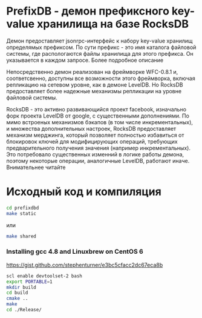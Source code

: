 PrefixDB - демон префиксного key-value хранилища на базе RocksDB
=========

Демон предоставляет jsonrpc-интерфейс к набору key-value хранилищ определямых префиксом. 
По сути префикс - это имя каталога файловой системы, где распологаются файлы 
хранилища для этого префикса. Он указывается в каждом запросе. Более подробное описание 

Непосредственно демон реализован на фреймворке WFC-0.8.1 и, соответсвенно, доступны все возможности этого фреймворка, 
включая репликацию на сетевом уровне, как в демоне LevelDB. Но RocksDB предоставляет более
надежные механизмы репликации на уровне файловой системы. 

RocksDB - это активно развивающийся проект facebook, изначально форк проекта LevelDB от google,
с существенными дополнениями. По мимо встроеных механизмов бэкапов (в том числе инкрементальных),
и множества дополнительных настроек, RocksDB предоставляет механизм мерджинга, который позволяет
полностью избавиться от блокировок ключей для модифицирующих операций, требующих предварительного
получения значения (например инкрементальных). Это потребовало существенных изменний в логике работы 
демона, поэтому некоторые операции, аналогичные LevelDB, работают иначе. Внимательнее читайте 

# Исходный код и компиляция

```bash
cd prefixdbd
make static
```

или

```bash
make shared
```


### Installing gcc 4.8 and Linuxbrew on CentOS 6

https://gist.github.com/stephenturner/e3bc5cfacc2dc67eca8b

```bash
scl enable devtoolset-2 bash
export PORTABLE=1
mkdir build
cd build
cmake ..
make
cd ./Release/
```
